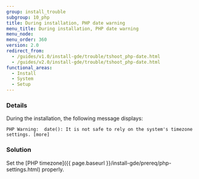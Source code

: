 ```yaml
---
group: install_trouble
subgroup: 10_php
title: During installation, PHP date warning
menu_title: During installation, PHP date warning
menu_node:
menu_order: 360
version: 2.0
redirect_from:
  - /guides/v1.0/install-gde/trouble/tshoot_php-date.html
  - /guides/v2.0/install-gde/trouble/tshoot_php-date.html
functional_areas:
  - Install
  - System
  - Setup
---
```


### Details

During the installation, the following message displays: 

	PHP Warning:  date(): It is not safe to rely on the system's timezone settings. [more]

### Solution

Set the [PHP timezone]({{ page.baseurl }}/install-gde/prereq/php-settings.html) properly.

